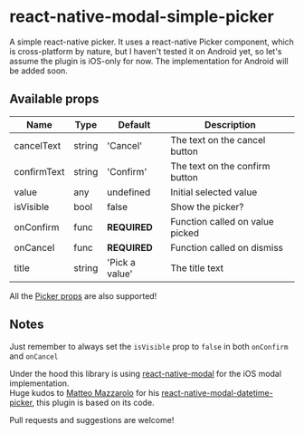 # react-native-modal-simple-picker

A simple react-native picker.
It uses a react-native Picker component, which is cross-platform by nature, but
I haven't tested it on Android yet, so let's assume the plugin is iOS-only for
now. The implementation for Android will be added soon.

## Available props

| Name | Type| Default | Description |
| --- | --- | --- | --- |
| cancelText | string | 'Cancel' | The text on the cancel button |  
| confirmText | string | 'Confirm' | The text on the confirm button |
| value | any | undefined | Initial selected value |
| isVisible | bool | false | Show the picker? |
| onConfirm | func | **REQUIRED** | Function called on value picked |
| onCancel | func | **REQUIRED** |  Function called on dismiss |
| title | string | 'Pick a value' | The title text |

All the [Picker props](https://facebook.github.io/react-native/docs/picker.html) are also supported!  

## Notes

Just remember to always set the `isVisible` prop to `false` in both `onConfirm` and `onCancel`

Under the hood this library is using [react-native-modal](https://github.com/react-native-community/react-native-modal) for the iOS modal implementation.  
Huge kudos to [Matteo Mazzarolo](https://github.com/mmazzarolo) for his [react-native-modal-datetime-picker](https://github.com/mmazzarolo/react-native-modal-datetime-picker), this plugin is based on its code.

Pull requests and suggestions are welcome!
